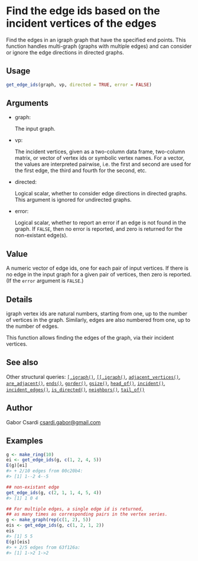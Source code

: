 # Find the edge ids based on the incident vertices of the edges

Find the edges in an igraph graph that have the specified end points.
This function handles multi-graph (graphs with multiple edges) and can
consider or ignore the edge directions in directed graphs.

## Usage

``` r
get_edge_ids(graph, vp, directed = TRUE, error = FALSE)
```

## Arguments

- graph:

  The input graph.

- vp:

  The incident vertices, given as a two-column data frame, two-column
  matrix, or vector of vertex ids or symbolic vertex names. For a
  vector, the values are interpreted pairwise, i.e. the first and second
  are used for the first edge, the third and fourth for the second, etc.

- directed:

  Logical scalar, whether to consider edge directions in directed
  graphs. This argument is ignored for undirected graphs.

- error:

  Logical scalar, whether to report an error if an edge is not found in
  the graph. If `FALSE`, then no error is reported, and zero is returned
  for the non-existant edge(s).

## Value

A numeric vector of edge ids, one for each pair of input vertices. If
there is no edge in the input graph for a given pair of vertices, then
zero is reported. (If the `error` argument is `FALSE`.)

## Details

igraph vertex ids are natural numbers, starting from one, up to the
number of vertices in the graph. Similarly, edges are also numbered from
one, up to the number of edges.

This function allows finding the edges of the graph, via their incident
vertices.

## See also

Other structural queries:
[`[.igraph()`](https://r.igraph.org/reference/sub-.igraph.md),
[`[[.igraph()`](https://r.igraph.org/reference/sub-sub-.igraph.md),
[`adjacent_vertices()`](https://r.igraph.org/reference/adjacent_vertices.md),
[`are_adjacent()`](https://r.igraph.org/reference/are_adjacent.md),
[`ends()`](https://r.igraph.org/reference/ends.md),
[`gorder()`](https://r.igraph.org/reference/gorder.md),
[`gsize()`](https://r.igraph.org/reference/gsize.md),
[`head_of()`](https://r.igraph.org/reference/head_of.md),
[`incident()`](https://r.igraph.org/reference/incident.md),
[`incident_edges()`](https://r.igraph.org/reference/incident_edges.md),
[`is_directed()`](https://r.igraph.org/reference/is_directed.md),
[`neighbors()`](https://r.igraph.org/reference/neighbors.md),
[`tail_of()`](https://r.igraph.org/reference/tail_of.md)

## Author

Gabor Csardi <csardi.gabor@gmail.com>

## Examples

``` r
g <- make_ring(10)
ei <- get_edge_ids(g, c(1, 2, 4, 5))
E(g)[ei]
#> + 2/10 edges from 00c20b4:
#> [1] 1--2 4--5

## non-existant edge
get_edge_ids(g, c(2, 1, 1, 4, 5, 4))
#> [1] 1 0 4

## For multiple edges, a single edge id is returned,
## as many times as corresponding pairs in the vertex series.
g <- make_graph(rep(c(1, 2), 5))
eis <- get_edge_ids(g, c(1, 2, 1, 2))
eis
#> [1] 5 5
E(g)[eis]
#> + 2/5 edges from 63f126a:
#> [1] 1->2 1->2
```
